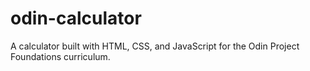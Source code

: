 # odin-calculator
A calculator built with HTML, CSS, and JavaScript for the Odin Project Foundations curriculum.

